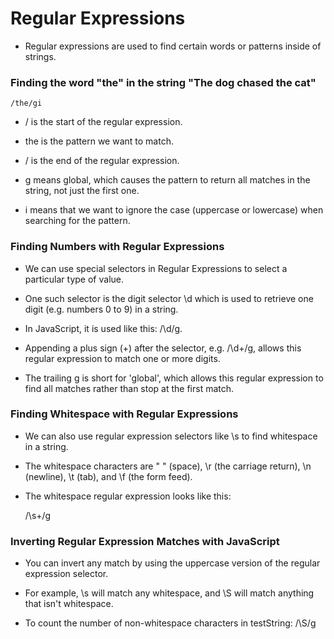 # Regular Expressions
* Regular expressions are used to find certain words or patterns inside of strings.

### Finding the word "the" in the string "The dog chased the cat"
    /the/gi

* / is the start of the regular expression.

* the is the pattern we want to match.

* / is the end of the regular expression.

* g means global, which causes the pattern to return all matches in the string, not just the first one.

* i means that we want to ignore the case (uppercase or lowercase) when searching for the pattern.

### Finding Numbers with Regular Expressions
* We can use special selectors in Regular Expressions to select a particular type of value.

* One such selector is the digit selector \d which is used to retrieve one digit (e.g. numbers 0 to 9) in a string.

* In JavaScript, it is used like this: /\d/g.

* Appending a plus sign (+) after the selector, e.g. /\d+/g, allows this regular expression to match one or more digits.

* The trailing g is short for 'global', which allows this regular expression to find all matches rather than stop at the first match.

### Finding Whitespace with Regular Expressions
* We can also use regular expression selectors like \s to find whitespace in a string.

* The whitespace characters are " " (space), \r (the carriage return), \n (newline), \t (tab), and \f (the form feed).

* The whitespace regular expression looks like this:

    /\s+/g

### Inverting Regular Expression Matches with JavaScript
* You can invert any match by using the uppercase version of the regular expression selector.

* For example, \s will match any whitespace, and \S will match anything that isn't whitespace.

* To count the number of non-whitespace characters in testString:
    /\S/g
